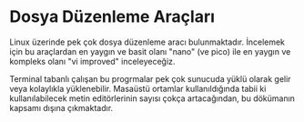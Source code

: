 # Dosya Düzenleme Araçları

Linux üzerinde pek çok dosya düzenleme aracı bulunmaktadır. İncelemek için bu araçlardan en yaygın ve basit olanı "nano" (ve pico) ile en yaygın ve kompleks olanı "vi improved" inceleyeceğiz.

Terminal tabanlı çalışan bu progrmalar pek çok sunucuda yüklü olarak gelir veya kolaylıkla yüklenebilir. Masaüstü ortamlar kullanıldığında tabii ki kullanılabilecek metin editörlerinin sayısı çokça artacağından, bu dökümanın kapsamı dışına çıkmaktadır.